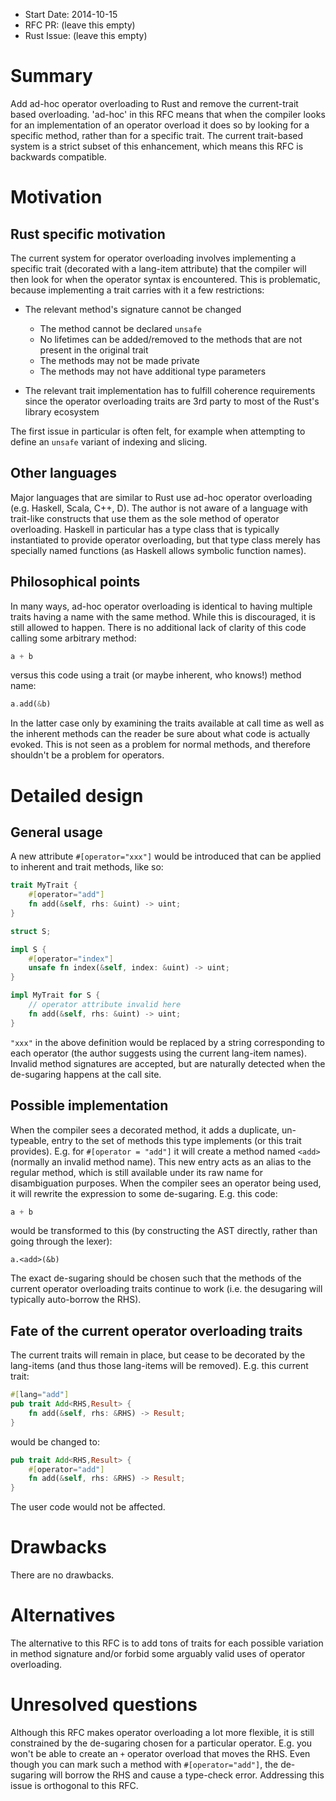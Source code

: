 - Start Date: 2014-10-15
- RFC PR: (leave this empty)
- Rust Issue: (leave this empty)

# Summary

Add ad-hoc operator overloading to Rust and remove the current-trait based 
overloading. 'ad-hoc' in this RFC means that when the compiler looks for an 
implementation of an operator overload it does so by looking for a specific 
method, rather than for a specific trait. The current trait-based system is a 
strict subset of this enhancement, which means this RFC is backwards 
compatible.

# Motivation

## Rust specific motivation

The current system for operator overloading involves implementing a specific 
trait (decorated with a lang-item attribute) that the compiler will then look 
for when the operator syntax is encountered. This is problematic, because 
implementing a trait carries with it a few restrictions:

* The relevant method's signature cannot be changed
    * The method cannot be declared `unsafe`
    * No lifetimes can be added/removed to the methods that are not present in
      the original trait
    * The methods may not be made private
    * The methods may not have additional type parameters

* The relevant trait implementation has to fulfill coherence requirements since 
  the operator overloading traits are 3rd party to most of the Rust's library 
  ecosystem

The first issue in particular is often felt, for example when attempting to 
define an `unsafe` variant of indexing and slicing.

## Other languages

Major languages that are similar to Rust use ad-hoc operator overloading (e.g. 
Haskell, Scala, C++, D). The author is not aware of a language with trait-like 
constructs that use them as the sole method of operator overloading. Haskell in 
particular has a type class that is typically instantiated to provide operator 
overloading, but that type class merely has specially named functions (as 
Haskell allows symbolic function names).

## Philosophical points

In many ways, ad-hoc operator overloading is identical to having multiple 
traits having a name with the same method. While this is discouraged, it is 
still allowed to happen. There is no additional lack of clarity of this code 
calling some arbitrary method:

```rust
a + b
```

versus this code using a trait (or maybe inherent, who knows!) method name:

```rust
a.add(&b)
```

In the latter case only by examining the traits available at call time as well 
as the inherent methods can the reader be sure about what code is actually 
evoked. This is not seen as a problem for normal methods, and therefore 
shouldn't be a problem for operators.

# Detailed design

## General usage

A new attribute `#[operator="xxx"]` would be introduced that can be applied to 
inherent and trait methods, like so:

```rust
trait MyTrait {
    #[operator="add"]
    fn add(&self, rhs: &uint) -> uint;
}

struct S;

impl S {
    #[operator="index"]
    unsafe fn index(&self, index: &uint) -> uint;
}

impl MyTrait for S {
    // operator attribute invalid here
    fn add(&self, rhs: &uint) -> uint;
}
```

`"xxx"` in the above definition would be replaced by a string corresponding to 
each operator (the author suggests using the current lang-item names). Invalid 
method signatures are accepted, but are naturally detected when the de-sugaring 
happens at the call site.

## Possible implementation

When the compiler sees a decorated method, it adds a duplicate, un-typeable, 
entry to the set of methods this type implements (or this trait provides). E.g. 
for `#[operator = "add"]` it will create a method named `<add>` (normally an 
invalid method name). This new entry acts as an alias to the regular method, 
which is still available under its raw name for disambiguation purposes. When 
the compiler sees an operator being used, it will rewrite the expression to 
some de-sugaring. E.g. this code:

```rust
a + b
```

would be transformed to this (by constructing the AST directly, rather than 
going through the lexer):

```
a.<add>(&b)
```

The exact de-sugaring should be chosen such that the methods of the current 
operator overloading traits continue to work (i.e. the desugaring will 
typically auto-borrow the RHS).

## Fate of the current operator overloading traits

The current traits will remain in place, but cease to be decorated by the 
lang-items (and thus those lang-items will be removed). E.g. this current trait:

```rust
#[lang="add"]
pub trait Add<RHS,Result> {
    fn add(&self, rhs: &RHS) -> Result;
}
```

would be changed to:

```rust
pub trait Add<RHS,Result> {
    #[operator="add"]
    fn add(&self, rhs: &RHS) -> Result;
}
```

The user code would not be affected.

# Drawbacks

There are no drawbacks.

# Alternatives

The alternative to this RFC is to add tons of traits for each possible 
variation in method signature and/or forbid some arguably valid uses of 
operator overloading.

# Unresolved questions

Although this RFC makes operator overloading a lot more flexible, it is still 
constrained by the de-sugaring chosen for a particular operator. E.g. you won't 
be able to create an `+` operator overload that moves the RHS. Even though you 
can mark such a method with `#[operator="add"]`, the de-sugaring will borrow 
the RHS and cause a type-check error. Addressing this issue is orthogonal to 
this RFC.
